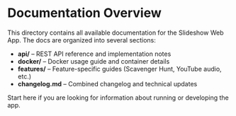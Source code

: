 # Documentation Overview

This directory contains all available documentation for the Slideshow Web App. The docs are organized into several sections:

- **api/** – REST API reference and implementation notes
- **docker/** – Docker usage guide and container details
- **features/** – Feature-specific guides (Scavenger Hunt, YouTube audio, etc.)
- **changelog.md** – Combined changelog and technical updates

Start here if you are looking for information about running or developing the app.
